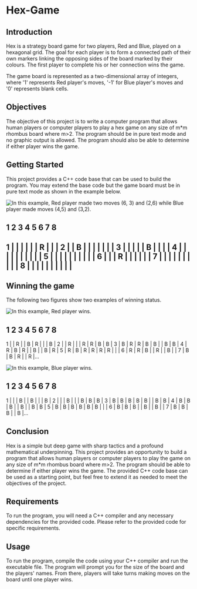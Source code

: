 # Hex-Game

## Introduction

Hex is a strategy board game for two players, Red and Blue, played on a hexagonal grid. The goal for each player is to form a connected path of their own markers linking the opposing sides of the board marked by their colours. The first player to complete his or her connection wins the game.

The game board is represented as a two-dimensional array of integers, where '1' represents Red player's moves, '-1' for Blue player's moves and '0' represents blank cells.

## Objectives

The objective of this project is to write a computer program that allows human players or computer players to play a hex game on any size of m*m rhombus board where m>2. The program should be in pure text mode and no graphic output is allowed. The program should also be able to determine if either player wins the game.

## Getting Started

This project provides a C++ code base that can be used to build the program. You may extend the base code but the game board must be in pure text mode as shown in the example below.

![In this example, Red player made two moves (6, 3) and (2,6) while Blue player made moves (4,5) and (3,2).](https://photos.google.com/share/AF1QipNC0KaT-pZ1B-4PkatjBAGGb6ge8BfxYsUJlTeCLIqulfrT40RpV7Ehh3r1S-q_yw/photo/AF1QipNbiDLHslWMQ0fHFnAXMdbMHlPD8WfAaFIcRNIS?key=MXp0Z1RRaTNhU1BDQWNGalFRSGFPbmZyb3gyNUh3)


 1 2 3 4 5 6 7 8 
 ----------------------
1 | | | | | | R | | |
2 | | B | | | | | | |
3 | | | | | B | | | |
4 | | | | | | | | | |
5 | | | | | | | | | |
6 | | | R | | | | | |
7 | | | | | | | | | |
8 | | | | | | | | | |
 ----------------------

## Winning the game

The following two figures show two examples of winning status. 

![In this example, Red player wins.](https://photos.google.com/share/AF1QipNC0KaT-pZ1B-4PkatjBAGGb6ge8BfxYsUJlTeCLIqulfrT40RpV7Ehh3r1S-q_yw/photo/AF1QipOxF684JiQj6fTiX4be6nqltX-wmv7A03oHtVNn?key=MXp0Z1RRaTNhU1BDQWNGalFRSGFPbmZyb3gyNUh3)

 1 2 3 4 5 6 7 8 
 --------------------------------
1 | | R | | B | R | | | B |
 2 | | R | | | R | R | B | B |
 3 | B | R | R | B | B | | B | B |
 4 | R | B | R | | B | | B | R |
 5 | R | B | R | R | R | R | | |
 6 | R | R | B | | R | | B | |
 7 | B | B | R | | R |...


![In this example, Blue player wins.](https://photos.google.com/share/AF1QipNC0KaT-pZ1B-4PkatjBAGGb6ge8BfxYsUJlTeCLIqulfrT40RpV7Ehh3r1S-q_yw/photo/AF1QipO4muM_iEe1xZTTXtnnhRsExDvBdp3evkg7E1vG?key=MXp0Z1RRaTNhU1BDQWNGalFRSGFPbmZyb3gyNUh3)

 1 2 3 4 5 6 7 8 
 --------------------------------
1 | | | B | | B | | | B |
 2 | | | B | | | B | B | B |
 3 | B | B | B | B | B | | B | B |
 4 | B | B | B | | B | | B | B |
 5 | B | B | B | B | B | B | | |
 6 | B | B | B | | B | | B | |
 7 | B | B | B | | B |...



## Conclusion

Hex is a simple but deep game with sharp tactics and a profound mathematical underpinning. This project provides an opportunity to build a program that allows human players or computer players to play the game on any size of m*m rhombus board where m>2. The program should be able to determine if either player wins the game. The provided C++ code base can be used as a starting point, but feel free to extend it as needed to meet the objectives of the project.

## Requirements
To run the program, you will need a C++ compiler and any necessary dependencies for the provided code. Please refer to the provided code for specific requirements.

## Usage
To run the program, compile the code using your C++ compiler and run the executable file. The program will prompt you for the size of the board and the players' names. From there, players will take turns making moves on the board until one player wins.




